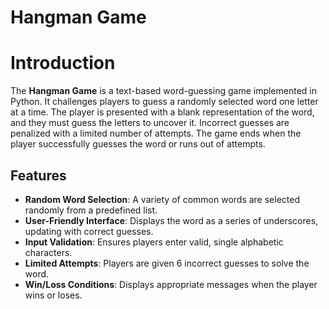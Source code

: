 # **Hangman Game**

# Introduction

The **Hangman Game** is a text-based word-guessing game implemented in Python. It challenges players to guess a randomly selected word one letter at a time. The player is presented with a blank representation of the word, and they must guess the letters to uncover it. Incorrect guesses are penalized with a limited number of attempts. The game ends when the player successfully guesses the word or runs out of attempts.

## **Features**
- **Random Word Selection**: A variety of common words are selected randomly from a predefined list.
- **User-Friendly Interface**: Displays the word as a series of underscores, updating with correct guesses.
- **Input Validation**: Ensures players enter valid, single alphabetic characters.
- **Limited Attempts**: Players are given 6 incorrect guesses to solve the word.
- **Win/Loss Conditions**: Displays appropriate messages when the player wins or loses.
